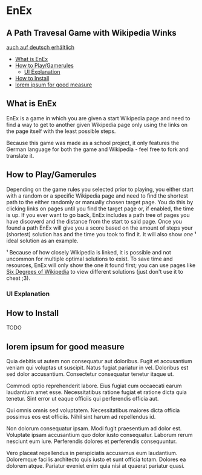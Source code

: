 # EnEx
## A Path Travesal Game with Wikipedia Winks

[auch auf deutsch erhältlich](README.md)

<!-- TOC start (generated with https://github.com/derlin/bitdowntoc) -->

- [What is EnEx](#what-is-EnEx)
- [How to Play/Gamerules](#how-to-playgamerules)
   * [UI Explanation](#ui-explanation)
- [How to Install](#how-to-install)
- [lorem ipsum for good measure](#lorem-ipsum-for-good-measure)

<!-- TOC end -->

<!-- TOC --><a name="what-is-EnEx"></a>
## What is EnEx
EnEx is a game in which you are given a start Wikipedia page and need to find a way to get to another given Wikipedia page only using the links on the page itself with the least possible steps. 

Because this game was made as a school project, it only features the German language for both the game and Wikipedia - feel free to fork and translate it. 

<!-- TOC --><a name="how-to-playgamerules"></a>
## How to Play/Gamerules
Depending on the game rules you selected prior to playing, you either start with a random or a specific Wikipedia page and need to find the shortest path to the either randomly or manually chosen target page. You do this by clicking links on pages until you find the target page or, if enabled, the time is up. If you ever want to go back, EnEx includes a path tree of pages you have discoverd and the distance from the start to said page. Once you found a path EnEx will give you a score based on the amount of steps your (shortest) solution has and the time you took to find it. It will also show *one* ¹ ideal solution as an example. 


¹ Because of how closely Wikipedia is linked, it is possible and not uncommon for multiple optimal solutions to exist. To save time and resources, EnEx will only show the one it found first; you can use pages like [Six Degrees of Wikipedia](https://www.sixdegreesofwikipedia.com) to view different solutions (just don't use it to cheat ;3). 

<!-- TOC --><a name="ui-explanation"></a>
### UI Explanation

<!-- TOC --><a name="how-to-install"></a>
## How to Install
TODO

<!-- TOC --><a name="lorem-ipsum-for-good-measure"></a>
## lorem ipsum for good measure


Quia debitis ut autem non consequatur aut doloribus. Fugit et accusantium veniam qui voluptas ut suscipit. Natus fugiat pariatur in vel. Doloribus est sed dolor accusantium. Consectetur consequatur tenetur itaque ut.

Commodi optio reprehenderit labore. Eius fugiat cum occaecati earum laudantium amet esse. Necessitatibus ratione fugiat et ratione dicta quia tenetur. Sint error ut eaque officiis qui perferendis officia aut.

Qui omnis omnis sed voluptatem. Necessitatibus maiores dicta officia possimus eos est officiis. Nihil sint harum ad repellendus id.

Non dolorum consequatur ipsam. Modi fugit praesentium ad dolor est. Voluptate ipsam accusantium quo dolor iusto consequatur. Laborum rerum nesciunt eum iure. Perferendis dolores et perferendis consequuntur.

Vero placeat repellendus in perspiciatis accusamus eum laudantium. Doloremque facilis architecto quis iusto et sunt officia totam. Dolores ea dolorem atque. Pariatur eveniet enim quia nisi at quaerat pariatur quasi.

